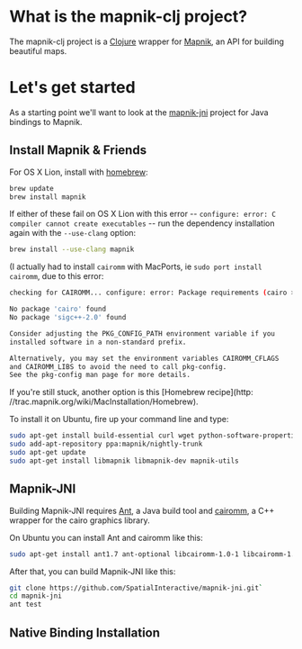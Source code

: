 # What is the mapnik-clj project?

The mapnik-clj project is a [Clojure](https://github.com/clojure/clojure) wrapper for [Mapnik](https://github.com/mapnik/mapnik), an API for building beautiful maps.

# Let's get started

As a starting point we'll want to look at the [mapnik-jni](https://github.com/SpatialInteractive/mapnik-jni) project for Java bindings to Mapnik.

## Install Mapnik & Friends

For OS X Lion, install with [homebrew](http://mxcl.github.com/homebrew/):

```bash
brew update
brew install mapnik
```

If either of these fail on OS X Lion with this error -- `configure: error: C compiler cannot create executables` -- run the dependency installation again with the `--use-clang` option:

```bash
brew install --use-clang mapnik
```

(I actually had to install `cairomm` with MacPorts, ie `sudo port install cairomm`, due to this error:

```bash
checking for CAIROMM... configure: error: Package requirements (cairo >= 1.8.0 sigc++-2.0) were not met:

No package 'cairo' found
No package 'sigc++-2.0' found

Consider adjusting the PKG_CONFIG_PATH environment variable if you
installed software in a non-standard prefix.

Alternatively, you may set the environment variables CAIROMM_CFLAGS
and CAIROMM_LIBS to avoid the need to call pkg-config.
See the pkg-config man page for more details.
```

If you're still stuck, another option is this [Homebrew recipe](http: //trac.mapnik.org/wiki/MacInstallation/Homebrew).

To install it on Ubuntu, fire up your command line and type: 

```bash
sudo apt-get install build-essential curl wget python-software-properties
sudo add-apt-repository ppa:mapnik/nightly-trunk
sudo apt-get update
sudo apt-get install libmapnik libmapnik-dev mapnik-utils
```

## Mapnik-JNI

Building Mapnik-JNI requires [Ant](http://ant.apache.org), a Java build tool and [cairomm](http://cairographics.org/cairomm), a C++ wrapper for the cairo graphics library. 

On Ubuntu you can install Ant and cairomm like this:

```bash
sudo apt-get install ant1.7 ant-optional libcairomm-1.0-1 libcairomm-1.0-dev
```

After that, you can build Mapnik-JNI like this:


```bash
git clone https://github.com/SpatialInteractive/mapnik-jni.git`
cd mapnik-jni
ant test
```

## Native Binding Installation


